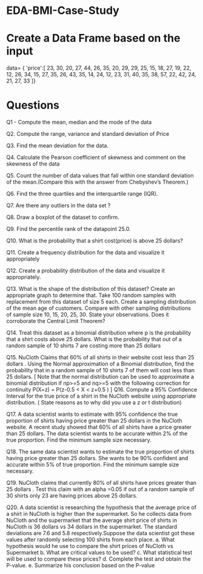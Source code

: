 # EDA-BMI-Case-Study

# Create a Data Frame based on the input
data= { 'price':[
23, 30, 20, 27, 44, 26, 35, 20, 29, 29,
25, 15, 18, 27, 19, 22, 12, 26, 34, 15,
27, 35, 26, 43, 35, 14, 24, 12, 23, 31,
40, 35, 38, 57, 22, 42, 24, 21, 27, 33
]}

# Questions 
Q1 - Compute the mean, median and the mode of the data

Q2. Compute the range, variance and standard deviation of Price

Q3. Find the mean deviation for the data.

Q4. Calculate the Pearson coefficient of skewness and comment on the skewness of the data

Q5. Count the number of data values that fall within one standard deviation of the mean.(Compare this with the answer from Chebyshev’s Theorem.)

Q6. Find the three quartiles and the interquartile range (IQR).

Q7. Are there any outliers in the data set ?

Q8. Draw a boxplot of the dataset to confirm.

Q9. Find the percentile rank of the datapoint 25.0.

Q10. What is the probability that a shirt cost(price) is above 25 dollars?

Q11. Create a frequency distribution for the data and visualize it appropriately

Q12. Create a probability distribution of the data and visualize it appropriately.

Q13. What is the shape of the distribution of this dataset?
Create an appropriate graph to determine that. Take 100 random samples with replacement from this dataset of size 5 each. Create a sampling distribution of the mean age of customers. Compare with other sampling distributions of sample size 10, 15, 20, 25, 30. State your observations. Does it corroborate the Central Limit Theorem?

Q14. Treat this dataset as a binomial distribution where p is the probability that a shirt costs above 25 dollars. What is the probability that out of a random sample of 10 shirts 7 are costing more than 25 dollars

Q15. NuCloth Claims that 60% of all shirts in their website cost less than 25 dollars . Using the Normal approximation of a Binomial distribution, find the probability that in a random sample of 10 shirts 7 of them will cost less than 25 dollars.
[ Note that the normal distribution can be used to approximate a binomial distribution if np>=5 and nq>=5 with the following correction for continuity P(X=z) = P(z-0.5 < X < z+0.5 ) ]
Q16. Compute a 95% Confidence Interval for the true price of a shirt in the NuCloth website using appropriate distribution. ( State reasons as to why did you use a z or t distribution)

Q17. A data scientist wants to estimate with 95% confidence the true proportion of shirts having price greater than 25 dollars in the NuCloth website. A recent study showed that 60% of all shirts have a price greater than 25 dollars. The data scientist wants to be accurate within 2% of the true proportion. Find the minimum sample size necessary.

Q18. The same data scientist wants to estimate the true proportion of shirts having price greater than 25 dollars. She wants to be 90% confident and accurate within 5% of true proportion. Find the minimum sample size necessary.

Q19. NuCloth claims that currently 80% of all shirts have prices greater than 25 dollars . Test this claim with an alpha =0.05 if out of a random sample of 30 shirts only 23 are having prices above 25 dollars.

Q20. A data scientist is researching the hypothesis that the average price of a shirt in NuCloth is higher than the supermarket. So he collects data from NuCloth and the supermarket that the average shirt price of shirts in NuCloth is 36 dollars vs 34 dollars in the supermarket. The standard deviations are 7.6 and 5.8 respectively.Suppose the data scientist got these values after randomly selecting 100 shirts from each place.
        a. What hypothesis would he use to compare the shirt prices of NuCloth vs Supermarket
        b. What are critical values to be used?
        c. What statistical test will be used to compare these prices?
        d. Complete the test and obtain the P-value.
        e. Summarize his conclusion based on the P-value





